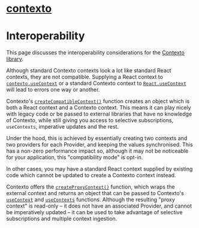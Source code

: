 [contexto](.)
========

# Interoperability

This page discusses the interoperability considerations for the [Contexto library](.).


Although standard Contexto contexts look a lot like standard React contexts, they are not compatible.
Supplying a React context to [`contexto.useContext`](api#useContext) or a standard Contexto context to [`React.useContext`](https://react.dev/reference/react/useContext)
will lead to errors one way or another.

Contexto's [`createCompatibleContext()`](api#createCompatibleContext) function creates an object which is both a React context
and a Contexto context. This means it can play nicely with legacy code or be passed to external libraries that have no knowledge of Contexto, while still giving you access to selective
subscriptions, `useContexts`, imperative updates and the rest.

Under the hood, this is achieved by essentially creating two contexts and two providers for each
Provider, and keeping the values synchronised. This has a non-zero performance impact so, although
it may not be noticeable for your application, this "compatibility mode" is opt-in.

In other cases, you may have a standard React context supplied by existing code which cannot be updated
to create a Contexto context instead.

Contexto offers the [`createProxyContext()`](api#createProxyContext) function, which wraps the external context and returns an
object that can be passed to Contexto's [`useContext`](api#useContext) and [`useContexts`](api#useContexts) functions. Although the
resulting "proxy context" is read-only – it does not have an associated Provider, and cannot be
imperatively updated – it can be used to take advantage of selective subscriptions and multiple
context ingestion.
